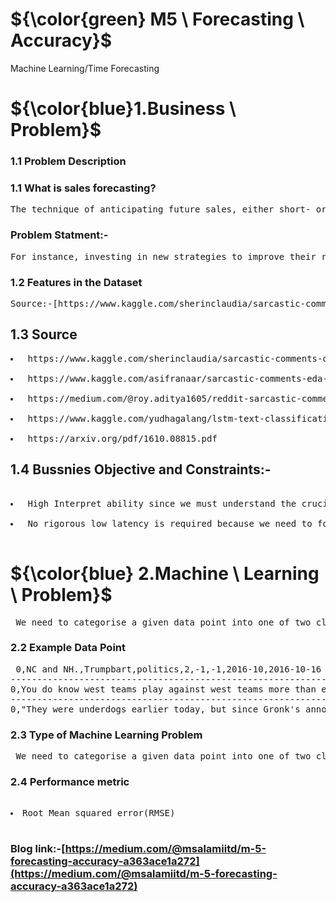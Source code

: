 # ${\color{green} M5 \ Forecasting \ Accuracy}$

Machine Learning/Time Forecasting
# ${\color{blue}1.Business \ Problem}$

### 1.1 Problem Description

### 1.1 What is sales forecasting?
<pre>The technique of anticipating future sales, either short- or long-term, using previous sales data is known as sales forecasting.</pre>


### Problem Statment:-

<pre>For instance, investing in new strategies to improve their revenue for their items that may account for poor sales in the future through promotions/discounts e.t.c., forecasting sales is crucial for the companies. Therefore, it becomes crucial for established businesses to make realistic sales projections for the future.</pre>

### 1.2  Features in the Dataset
<pre>
Source:-[https://www.kaggle.com/sherinclaudia/sarcastic-comments-on-reddit](https://www.kaggle.com/competitions/m5-forecasting-accuracy/data)</pre>
## 1.3 Source
<pre>
<li> https://www.kaggle.com/sherinclaudia/sarcastic-comments-on-reddit </li>
<li> https://www.kaggle.com/asifranaar/sarcastic-comments-eda-and-classification </li>
<li> https://medium.com/@roy.aditya1605/reddit-sarcastic-comment-detection-dc665d8d21b9 </li>
<li> https://www.kaggle.com/yudhagalang/lstm-text-classification-on-reddit-sarcasm </li>
<li> https://arxiv.org/pdf/1610.08815.pdf</pre>
## 1.4 Bussnies Objective and Constraints:-
<pre>

<li> High Interpret ability since we must understand the crucial factor that contributed to good predictions.</li>
<li> No rigorous low latency is required because we need to forecast sales daily rather than minute by minute or hour by hour.</li> </pre>
# ${\color{blue}  2.Machine \ Learning \ Problem}$
<pre> We need to categorise a given data point into one of two classes indicating whether the statement is sarcastic or non sarcastic.This is Binary classification Problem.</pre>

### 2.2 Example Data Point
<pre> 0,NC and NH.,Trumpbart,politics,2,-1,-1,2016-10,2016-10-16 23:55:23,"Yeah, I get that argument. At this point, I'd prefer is she lived in NC as well."
-------------------------------------------------------------------------------------------------
0,You do know west teams play against west teams more than east teams right?,Shbshb906,nba,-4,-1,-1,2016-11,2016-11-01 00:24:10,The blazers and Mavericks (The wests 5 and 6 seed) did not even carry a good enough record to make the playoffs in the east last year.
-------------------------------------------------------------------------------------------------
0,"They were underdogs earlier today, but since Gronk's announcement this afternoon, the Vegas line has moved to patriots -1",Creepeth,nfl,3,3,0,2016-09,2016-09-22 21:45:37,They're favored to win.</pre>
### 2.3 Type of Machine Learning Problem

<pre> We need to categorise a given data point into one of two classes indicating whether the statement is sarcastic or non sarcastic.This is Binary classification Problem.</pre>
### 2.4 Performance metric
<pre> 
<li>Root Mean squared error(RMSE) </li> 
</pre>

### Blog link:-[https://medium.com/@msalamiitd/m-5-forecasting-accuracy-a363ace1a272](https://medium.com/@msalamiitd/m-5-forecasting-accuracy-a363ace1a272)
